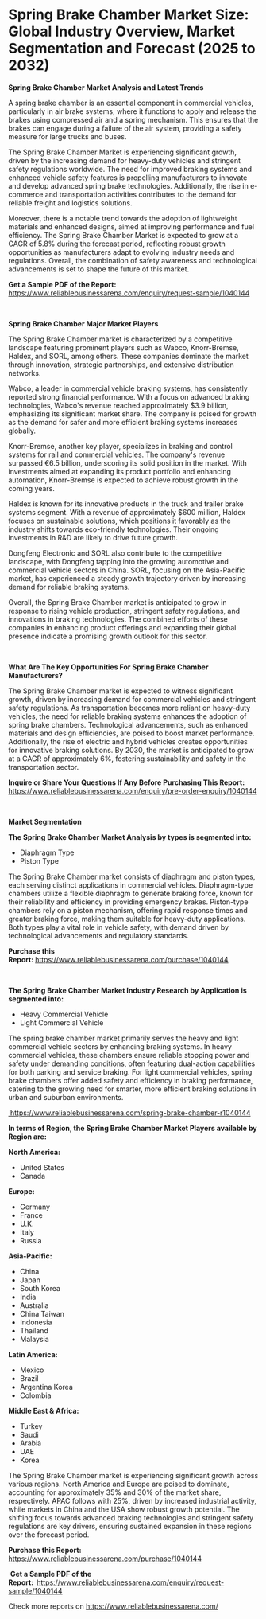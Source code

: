<p><h1>Spring Brake Chamber Market Size: Global Industry Overview, Market Segmentation and Forecast (2025 to 2032)</h1></p><p><strong>Spring Brake Chamber Market Analysis and Latest Trends</strong></p>
<p><p>A spring brake chamber is an essential component in commercial vehicles, particularly in air brake systems, where it functions to apply and release the brakes using compressed air and a spring mechanism. This ensures that the brakes can engage during a failure of the air system, providing a safety measure for large trucks and buses.</p><p>The Spring Brake Chamber Market is experiencing significant growth, driven by the increasing demand for heavy-duty vehicles and stringent safety regulations worldwide. The need for improved braking systems and enhanced vehicle safety features is propelling manufacturers to innovate and develop advanced spring brake technologies. Additionally, the rise in e-commerce and transportation activities contributes to the demand for reliable freight and logistics solutions.</p><p>Moreover, there is a notable trend towards the adoption of lightweight materials and enhanced designs, aimed at improving performance and fuel efficiency. The Spring Brake Chamber Market is expected to grow at a CAGR of 5.8% during the forecast period, reflecting robust growth opportunities as manufacturers adapt to evolving industry needs and regulations. Overall, the combination of safety awareness and technological advancements is set to shape the future of this market.</p></p>
<p><strong>Get a Sample PDF of the Report:&nbsp;</strong> <a href="https://www.reliablebusinessarena.com/enquiry/request-sample/1040144?utm_campaign=1948&utm_medium=2&utm_source=Github&utm_content=ia&utm_term=18022025&utm_id=spring-brake-chamber">https://www.reliablebusinessarena.com/enquiry/request-sample/1040144</a></p>
<p>&nbsp;</p>
<p><strong>Spring Brake Chamber Major Market Players</strong></p>
<p><p>The Spring Brake Chamber market is characterized by a competitive landscape featuring prominent players such as Wabco, Knorr-Bremse, Haldex, and SORL, among others. These companies dominate the market through innovation, strategic partnerships, and extensive distribution networks.</p><p>Wabco, a leader in commercial vehicle braking systems, has consistently reported strong financial performance. With a focus on advanced braking technologies, Wabco's revenue reached approximately $3.9 billion, emphasizing its significant market share. The company is poised for growth as the demand for safer and more efficient braking systems increases globally.</p><p>Knorr-Bremse, another key player, specializes in braking and control systems for rail and commercial vehicles. The company's revenue surpassed €6.5 billion, underscoring its solid position in the market. With investments aimed at expanding its product portfolio and enhancing automation, Knorr-Bremse is expected to achieve robust growth in the coming years.</p><p>Haldex is known for its innovative products in the truck and trailer brake systems segment. With a revenue of approximately $600 million, Haldex focuses on sustainable solutions, which positions it favorably as the industry shifts towards eco-friendly technologies. Their ongoing investments in R&D are likely to drive future growth.</p><p>Dongfeng Electronic and SORL also contribute to the competitive landscape, with Dongfeng tapping into the growing automotive and commercial vehicle sectors in China. SORL, focusing on the Asia-Pacific market, has experienced a steady growth trajectory driven by increasing demand for reliable braking systems.</p><p>Overall, the Spring Brake Chamber market is anticipated to grow in response to rising vehicle production, stringent safety regulations, and innovations in braking technologies. The combined efforts of these companies in enhancing product offerings and expanding their global presence indicate a promising growth outlook for this sector.</p></p>
<p>&nbsp;</p>
<p><strong>What Are The Key Opportunities For Spring Brake Chamber Manufacturers?</strong></p>
<p><p>The Spring Brake Chamber market is expected to witness significant growth, driven by increasing demand for commercial vehicles and stringent safety regulations. As transportation becomes more reliant on heavy-duty vehicles, the need for reliable braking systems enhances the adoption of spring brake chambers. Technological advancements, such as enhanced materials and design efficiencies, are poised to boost market performance. Additionally, the rise of electric and hybrid vehicles creates opportunities for innovative braking solutions. By 2030, the market is anticipated to grow at a CAGR of approximately 6%, fostering sustainability and safety in the transportation sector.</p></p>
<p><strong>Inquire or Share Your Questions If Any Before Purchasing This Report:</strong> <a href="https://www.reliablebusinessarena.com/enquiry/pre-order-enquiry/1040144?utm_campaign=1948&utm_medium=2&utm_source=Github&utm_content=ia&utm_term=18022025&utm_id=spring-brake-chamber">https://www.reliablebusinessarena.com/enquiry/pre-order-enquiry/1040144</a></p>
<p>&nbsp;</p>
<p><strong>Market Segmentation</strong></p>
<p><strong>The Spring Brake Chamber Market Analysis by types is segmented into:</strong></p>
<p><ul><li>Diaphragm Type</li><li>Piston Type</li></ul></p>
<p><p>The Spring Brake Chamber market consists of diaphragm and piston types, each serving distinct applications in commercial vehicles. Diaphragm-type chambers utilize a flexible diaphragm to generate braking force, known for their reliability and efficiency in providing emergency brakes. Piston-type chambers rely on a piston mechanism, offering rapid response times and greater braking force, making them suitable for heavy-duty applications. Both types play a vital role in vehicle safety, with demand driven by technological advancements and regulatory standards.</p></p>
<p><strong>Purchase this Report:&nbsp;</strong><a href="https://www.reliablebusinessarena.com/purchase/1040144?utm_campaign=1948&utm_medium=2&utm_source=Github&utm_content=ia&utm_term=18022025&utm_id=spring-brake-chamber">https://www.reliablebusinessarena.com/purchase/1040144</a></p>
<p>&nbsp;</p>
<p><strong>The Spring Brake Chamber Market Industry Research by Application is segmented into:</strong></p>
<p><ul><li>Heavy Commercial Vehicle</li><li>Light Commercial Vehicle</li></ul></p>
<p><p>The spring brake chamber market primarily serves the heavy and light commercial vehicle sectors by enhancing braking systems. In heavy commercial vehicles, these chambers ensure reliable stopping power and safety under demanding conditions, often featuring dual-action capabilities for both parking and service braking. For light commercial vehicles, spring brake chambers offer added safety and efficiency in braking performance, catering to the growing need for smarter, more efficient braking solutions in urban and suburban environments.</p></p>
<p><a href="https://www.reliablebusinessarena.com/spring-brake-chamber-r1040144?utm_campaign=1948&utm_medium=2&utm_source=Github&utm_content=ia&utm_term=18022025&utm_id=spring-brake-chamber">&nbsp;https://www.reliablebusinessarena.com/spring-brake-chamber-r1040144</a></p>
<p><strong>In terms of Region, the Spring Brake Chamber Market Players available by Region are:</strong></p>
<p>
    <p> <strong> North America: </strong>
        <ul>
            <li>United States</li>
            <li>Canada</li>
        </ul>
        </p> 
    <p> <strong> Europe: </strong>
        <ul>
            <li>Germany</li>
            <li>France</li>
            <li>U.K.</li>
            <li>Italy</li>
            <li>Russia</li>
        </ul>
        </p> 
    <p> <strong> Asia-Pacific: </strong>
        <ul>
            <li>China</li>
            <li>Japan</li>
            <li>South Korea</li>
            <li>India</li>
            <li>Australia</li>
            <li>China Taiwan</li>
            <li>Indonesia</li>
            <li>Thailand</li>
            <li>Malaysia</li>
        </ul>
        </p> 
    <p> <strong> Latin America: </strong>
        <ul>
            <li>Mexico</li>
            <li>Brazil</li>
            <li>Argentina Korea</li>
            <li>Colombia</li>
        </ul>
        </p> 
    <p> <strong> Middle East & Africa: </strong>
        <ul>
            <li>Turkey</li>
            <li>Saudi</li>
            <li>Arabia</li>
            <li>UAE</li>
            <li>Korea</li>
        </ul>
    </p>
    </p>
<p><p>The Spring Brake Chamber market is experiencing significant growth across various regions. North America and Europe are poised to dominate, accounting for approximately 35% and 30% of the market share, respectively. APAC follows with 25%, driven by increased industrial activity, while markets in China and the USA show robust growth potential. The shifting focus towards advanced braking technologies and stringent safety regulations are key drivers, ensuring sustained expansion in these regions over the forecast period.</p></p>
<p><strong>Purchase this Report: </strong><a href="https://www.reliablebusinessarena.com/purchase/1040144?utm_campaign=1948&utm_medium=2&utm_source=Github&utm_content=ia&utm_term=18022025&utm_id=spring-brake-chamber">https://www.reliablebusinessarena.com/purchase/1040144</a></p>
<p>&nbsp;<strong>Get a Sample PDF of the Report:&nbsp;&nbsp;</strong><a href="https://www.reliablebusinessarena.com/enquiry/request-sample/1040144?utm_campaign=1948&utm_medium=2&utm_source=Github&utm_content=ia&utm_term=18022025&utm_id=spring-brake-chamber">https://www.reliablebusinessarena.com/enquiry/request-sample/1040144</a></p>
<p><strong></strong></p>
<p>Check more reports on <a href="https://www.reliablebusinessarena.com/?utm_campaign=1948&utm_medium=2&utm_source=Github&utm_content=ia&utm_term=18022025&utm_id=spring-brake-chamber">https://www.reliablebusinessarena.com/</a></p>